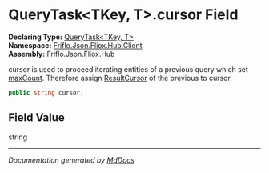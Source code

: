 ﻿<!--  
  <auto-generated>   
    The contents of this file were generated by a tool.  
    Changes to this file may be list if the file is regenerated  
  </auto-generated>   
-->

# QueryTask\<TKey, T\>.cursor Field

**Declaring Type:** [QueryTask\<TKey, T\>](../index.md)  
**Namespace:** [Friflo.Json.Fliox.Hub.Client](../../index.md)  
**Assembly:** Friflo.Json.Fliox.Hub

cursor is used to proceed iterating entities of a previous query             which set [maxCount](maxCount.md).             Therefore assign [ResultCursor](../properties/ResultCursor.md) of the previous to cursor. 

```csharp
public string cursor;
```

## Field Value

string

___

*Documentation generated by [MdDocs](https://github.com/ap0llo/mddocs)*
